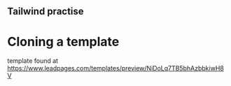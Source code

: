 ## Tailwind practise

# Cloning a template

template found at https://www.leadpages.com/templates/preview/NiDoLq7TB5bhAzbbkiwH8V